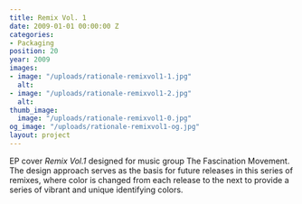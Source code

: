 ```yaml
---
title: Remix Vol. 1
date: 2009-01-01 00:00:00 Z
categories:
- Packaging
position: 20
year: 2009
images:
- image: "/uploads/rationale-remixvol1-1.jpg"
  alt: 
- image: "/uploads/rationale-remixvol1-2.jpg"
  alt: 
thumb_image:
  image: "/uploads/rationale-remixvol1-0.jpg"
og_image: "/uploads/rationale-remixvol1-og.jpg"
layout: project
---
```


EP cover *Remix Vol.1* designed for music group The Fascination Movement. The design approach serves as the basis for future releases in this series of remixes, where color is changed from each release to the next to provide a series of vibrant and unique identifying colors.
